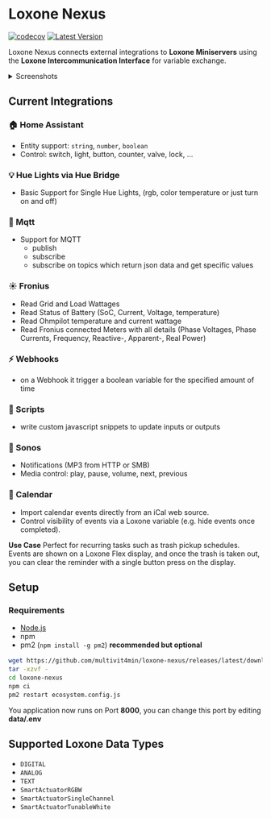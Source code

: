 # Loxone Nexus

[![codecov](https://codecov.io/github/Multivit4min/loxone-nexus/branch/main/graph/badge.svg?token=QF11M7H8SB)](https://codecov.io/github/Multivit4min/loxone-nexus)
[![Latest Version](https://img.shields.io/github/v/release/multivit4min/loxone-nexus
)](https://github.com/multivit4min/loxone-nexus)


Loxone Nexus connects external integrations to **Loxone Miniservers** using the **Loxone Intercommunication Interface** for variable exchange.

<details>
  <summary>Screenshots</summary>

  ![Loxone](https://github.com/Multivit4min/loxone-nexus/blob/main/images/loxone.png?raw=true)
  ![HomeAssistant](https://github.com/Multivit4min/loxone-nexus/blob/main/images/hass.png?raw=true)
  ![Sonos](https://github.com/Multivit4min/loxone-nexus/blob/main/images/sonos.png?raw=true)
  ![Variable](https://github.com/Multivit4min/loxone-nexus/blob/main/images/variable.png?raw=true)

</details>

## Current Integrations

### 🏠 Home Assistant
- Entity support: `string`, `number`, `boolean`  
- Control: switch, light, button, counter, valve, lock, …  

### 💡 Hue Lights via Hue Bridge
- Basic Support for Single Hue Lights, (rgb, color temperature or just turn on and off)

### 📡 Mqtt
- Support for MQTT
  - publish
  - subscribe
  - subscribe on topics which return json data and get specific values

### ☀️ Fronius
- Read Grid and Load Wattages
- Read Status of Battery (SoC, Current, Voltage, temperature)
- Read Ohmpilot temperature and current wattage
- Read Fronius connected Meters with all details (Phase Voltages, Phase Currents, Frequency, Reactive-, Apparent-, Real Power)

### ⚡️ Webhooks
- on a Webhook it trigger a boolean variable for the specified amount of time

### 🧩 Scripts
- write custom javascript snippets to update inputs or outputs

### 🎵 Sonos
- Notifications (MP3 from HTTP or SMB)  
- Media control: play, pause, volume, next, previous  

### 📅 Calendar
- Import calendar events directly from an iCal web source.
- Control visibility of events via a Loxone variable (e.g. hide events once completed).

**Use Case** Perfect for recurring tasks such as trash pickup schedules. Events are shown on a Loxone Flex display, and once the trash is taken out, you can clear the reminder with a single button press on the display.

## Setup

### Requirements
- [Node.js](https://nodejs.org/en/download/)
- npm
- pm2 (`npm install -g pm2`) **recommended but optional**

```sh
wget https://github.com/multivit4min/loxone-nexus/releases/latest/download/loxone-nexus.tar.gz -O - |
tar -xzvf -
cd loxone-nexus
npm ci
pm2 restart ecosystem.config.js
```

You application now runs on Port **8000**, you can change this port by editing **data/.env**

## Supported Loxone Data Types
- `DIGITAL`  
- `ANALOG`  
- `TEXT`  
- `SmartActuatorRGBW`
- `SmartActuatorSingleChannel`
- `SmartActuatorTunableWhite`